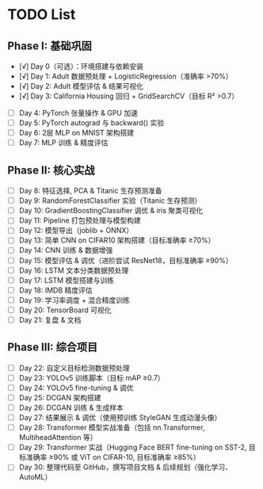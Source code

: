 # TODO List

## Phase I: 基础巩固
- [√] Day 0（可选）：环境搭建与依赖安装
- [√] Day 1: Adult 数据预处理 + LogisticRegression（准确率 >70%）
- [√] Day 2: Adult 模型评估 & 结果可视化
- [√] Day 3: California Housing 回归 + GridSearchCV（目标 R² >0.7）
- [ ] Day 4: PyTorch 张量操作 & GPU 加速
- [ ] Day 5: PyTorch autograd 与 backward() 实验
- [ ] Day 6: 2层 MLP on MNIST 架构搭建
- [ ] Day 7: MLP 训练 & 精度评估

## Phase II: 核心实战
- [ ] Day 8: 特征选择, PCA & Titanic 生存预测准备
- [ ] Day 9: RandomForestClassifier 实验（Titanic 生存预测）
- [ ] Day 10: GradientBoostingClassifier 调优 & iris 聚类可视化
- [ ] Day 11: Pipeline 打包预处理与模型构建
- [ ] Day 12: 模型导出（joblib + ONNX）
- [ ] Day 13: 简单 CNN on CIFAR10 架构搭建（目标准确率 ≥70%）
- [ ] Day 14: CNN 训练 & 数据增强
- [ ] Day 15: 模型评估 & 调优（进阶尝试 ResNet18，目标准确率 ≥90%）
- [ ] Day 16: LSTM 文本分类数据预处理
- [ ] Day 17: LSTM 模型搭建与训练
- [ ] Day 18: IMDB 精度评估
- [ ] Day 19: 学习率调度 + 混合精度训练
- [ ] Day 20: TensorBoard 可视化
- [ ] Day 21: 复盘 & 文档

## Phase III: 综合项目
- [ ] Day 22: 自定义目标检测数据预处理
- [ ] Day 23: YOLOv5 训练脚本（目标 mAP ≥0.7）
- [ ] Day 24: YOLOv5 fine-tuning & 调优
- [ ] Day 25: DCGAN 架构搭建
- [ ] Day 26: DCGAN 训练 & 生成样本
- [ ] Day 27: 结果展示 & 调优（使用预训练 StyleGAN 生成动漫头像）
- [ ] Day 28: Transformer 模型实战准备（包括 nn.Transformer, MultiheadAttention 等）
- [ ] Day 29: Transformer 实战（Hugging Face BERT fine-tuning on SST-2, 目标准确率 ≥90% 或 ViT on CIFAR-10, 目标准确率 ≥85%）
- [ ] Day 30: 整理代码至 GitHub，撰写项目文档 & 后续规划（强化学习、AutoML）
